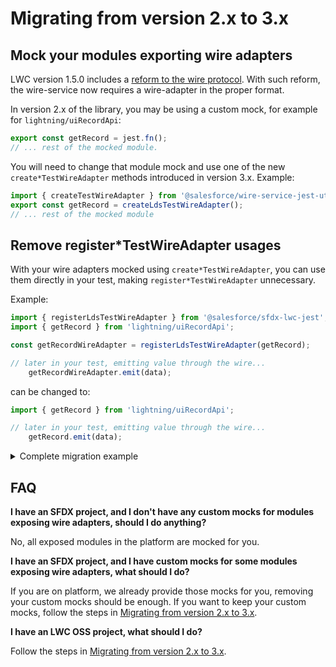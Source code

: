 # Migrating from version 2.x to 3.x

## Mock your modules exporting wire adapters
LWC version 1.5.0 includes a [reform to the wire protocol](https://github.com/salesforce/lwc-rfcs/blob/master/text/0000-wire-reform.md). With such reform, the wire-service now requires a wire-adapter in the proper format.

In version 2.x of the library, you may be using a custom mock, for example for `lightning/uiRecordApi`:
```js
export const getRecord = jest.fn();
// ... rest of the mocked module.
```

You will need to change that module mock and use one of the new `create*TestWireAdapter` methods introduced in version 3.x. Example:

```js
import { createTestWireAdapter } from '@salesforce/wire-service-jest-utils';
export const getRecord = createLdsTestWireAdapter();
// ... rest of the mocked module
```

## Remove register*TestWireAdapter usages

With your wire adapters mocked using `create*TestWireAdapter`, you can use them directly in your test, making `register*TestWireAdapter` unnecessary.

Example:

```js
import { registerLdsTestWireAdapter } from '@salesforce/sfdx-lwc-jest';
import { getRecord } from 'lightning/uiRecordApi';

const getRecordWireAdapter = registerLdsTestWireAdapter(getRecord);

// later in your test, emitting value through the wire...
    getRecordWireAdapter.emit(data);
```

can be changed to:

```js
import { getRecord } from 'lightning/uiRecordApi';

// later in your test, emitting value through the wire...
    getRecord.emit(data);
```

<details>
  <summary>Complete migration example</summary>

### Test with v2.x of this library
```js
// productCard.test.js
import { createElement } from 'lwc';
import { registerLdsTestWireAdapter } from '@salesforce/sfdx-lwc-jest';
import ProductCard from 'c/productCard';
import { getRecord } from 'lightning/uiRecordApi';

// Import mock data to send through the wire adapter.
const mockGetRecord = require('./data/getRecord.json');

// Register a test wire adapter.
const getRecordWireAdapter = registerLdsTestWireAdapter(getRecord);

describe('@wire demonstration test', () => {
   // Disconnect the component to reset the adapter. It is also
   // a best practice to clean up after each test.
   afterEach(() => {
       while (document.body.firstChild) {
           document.body.removeChild(document.body.firstChild);
       }
   });

   it('displays product name field', () => {
       const element = createElement('c-product_filter', { is: ProductCard });
       document.body.appendChild(element);
       getRecordWireAdapter.emit(mockGetRecord);

       // Resolve a promise to wait for a rerender of the new content.
       return Promise.resolve().then(() => {
           const content = element.querySelector('.content');
           const nameField = mockGetRecord.fields.Name.value;
           expect(content.textContent).toBe('Name:${nameField}')

       });
   });
});
```

### Test migrated to v3.x
```js
// productCard.test.js
import { createElement } from 'lwc';

import ProductCard from 'c/productCard';
import { getRecord } from 'lightning/uiRecordApi';

// Import mock data to send through the wire adapter.
const mockGetRecord = require('./data/getRecord.json');

describe('@wire demonstration test', () => {
   // Disconnect the component to reset the adapter. It is also
   // a best practice to clean up after each test.
   afterEach(() => {
       while (document.body.firstChild) {
           document.body.removeChild(document.body.firstChild);
       }
   });

   it('displays product name field', () => {
       const element = createElement('c-product_filter', { is: ProductCard });
       document.body.appendChild(element);
       getRecord.emit(mockGetRecord);

       // Resolve a promise to wait for a rerender of the new content.
       return Promise.resolve().then(() => {
           const content = element.querySelector('.content');
           const nameField = mockGetRecord.fields.Name.value;
           expect(content.textContent).toBe('Name:${nameField}')

       });
   });
});
```
</details>

## FAQ

**I have an SFDX project, and I don't have any custom mocks for modules exposing wire adapters, should I do anything?**

No, all exposed modules in the platform are mocked for you.

**I have an SFDX project, and I have custom mocks for some modules exposing wire adapters, what should I do?**

If you are on platform, we already provide those mocks for you, removing your custom mocks should be enough. If you want to keep your custom mocks, follow the steps in [Migrating from version 2.x to 3.x](#migrating-from-version-2x-to-3x).

**I have an LWC OSS project, what should I do?**

Follow the steps in [Migrating from version 2.x to 3.x](#migrating-from-version-2x-to-3x).